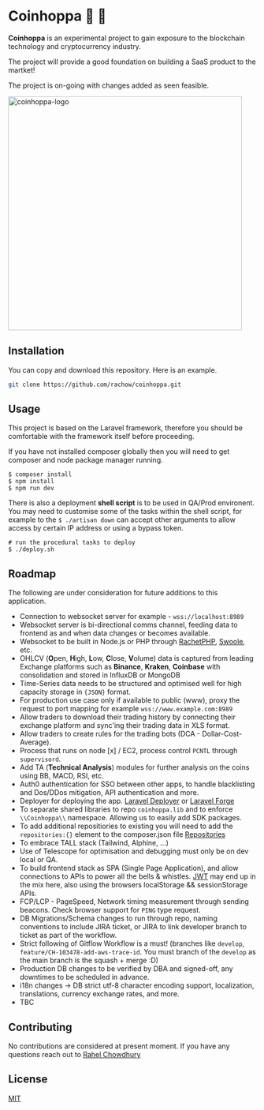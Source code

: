 # Coinhoppa 🤖 🚀 

**Coinhoppa** is an experimental project to gain exposure to the blockchain technology and cryptocurrency industry. 

The project will provide a good foundation on building a SaaS product to the martket! 

The project is on-going with changes added as seen feasible.

<img width="474" alt="coinhoppa-logo" src="https://github.com/rachow/coinhoppa/assets/12745192/cd2e02f9-554f-4d9f-bc50-d2de5e8bfd07">

## Installation

You can copy and download this repository. Here is an example.

```bash
git clone https://github.com/rachow/coinhoppa.git
```

## Usage
This project is based on the Laravel framework, therefore you should be comfortable with the framework itself before proceeding. 

If you have not installed composer globally then you will need to get composer and node package manager running.

```shell
$ composer install
$ npm install
$ npm run dev

```
There is also a deployment **shell script** is to be used in QA/Prod environent. You may need to customise some of the tasks within the shell script, for example to the `$ ./artisan down` can accept other arguments to allow access by certain IP address or using a bypass token.

```
# run the procedural tasks to deploy
$ ./deploy.sh
```

## Roadmap

The following are under consideration for future additions to this application.

- Connection to websocket server for example - `wss://localhost:8989`
- Websocket server is bi-directional comms channel, feeding data to frontend as and when data changes or becomes available.
- Websocket to be built in Node.js or PHP through [RachetPHP](http://socketo.me/), [Swoole](https://openswoole.com/), etc.
- OHLCV (**O**pen, **H**igh, **L**ow, **C**lose, **V**olume) data is captured from leading Exchange platforms such as **Binance**, **Kraken**, **Coinbase** with consolidation and stored in InfluxDB or MongoDB
- Time-Series data needs to be structured and optimised well for high capacity storage in `{JSON}` format. 
- For production use case only if available to public (www), proxy the request to port mapping for example `wss://www.example.com:8989`
- Allow traders to download their trading history by connecting their exchange platform and sync'ing their trading data in XLS format.
- Allow traders to create rules for the trading bots (DCA - Dollar-Cost-Average).
- Process that runs on node [x] / EC2, process control `PCNTL` through `supervisord`.
- Add TA (**Technical Analysis**) modules for further analysis on the coins using BB, MACD, RSI, etc.
- Auth0 authentication for SSO between other apps, to handle blacklisting and Dos/DDos mitigation, API authentication and more.
- Deployer for deploying the app. [Laravel Deployer](https://deployer.org/docs/7.x/recipe/laravel) or [Laravel Forge](https://forge.laravel.com/)
- To separate shared libraries to repo `coinhoppa.lib` and to enforce `\\Coinhoppa\\` namespace. Allowing us to easily add SDK packages. 
- To add additional repositiories to existing you will need to add the `repositories:{}` element to the composer.json file [Repositories](https://getcomposer.org/doc/05-repositories.md)
- To embrace TALL stack (Tailwind, Alphine, ...)
- Use of Telescope for optimisation and debugging must only be on dev local or QA.
- To build frontend stack as SPA (Single Page Application), and allow connections to APIs to power all the bells & whistles. [JWT](https://jwt.io/) may end up in the mix here, also using the browsers localStorage && sessionStorage APIs.
- FCP/LCP - PageSpeed, Network timing measurement through sending beacons. Check browser support for `PING` type request.
- DB Migrations/Schema changes to run through repo, naming conventions to include JIRA ticket, or JIRA to link developer branch to ticket as part of the workflow.
- Strict following of Gitflow Workflow is a must! (branches like `develop`, `feature/CH-103478-add-aws-trace-id`. You must branch of the `develop` as the main branch is the squash + merge :D)
- Production DB changes to be verified by DBA and signed-off, any downtimes to be scheduled in advance.
- i18n changes -> DB strict utf-8 character encoding support, localization, translations, currency exchange rates, and more.
- TBC

## Contributing

No contributions are considered at present moment. If you have any questions reach out to [Rahel Chowdhury](mailto:rahelahmed79@gmail.com)

## License

[MIT](https://choosealicense.com/licenses/mit/)
